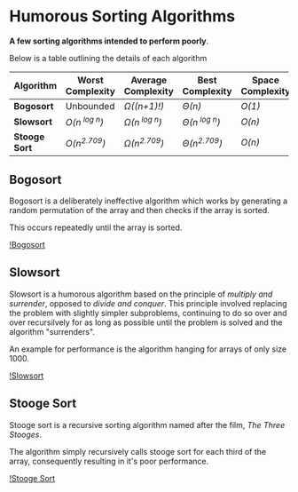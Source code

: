 # Humorous Sorting Algorithms
**A few sorting algorithms intended to perform poorly**.

Below is a table outlining the details of each algorithm

|  Algorithm | Worst Complexity  | Average Complexity | Best Complexity   | Space Complexity  | Stable  |
| ------------ | ------------ | ------------ | ------------ | ------------ | ------------ |
| **Bogosort**  | Unbounded  |  *Ω((n+1)!)* | *Θ(n)*  |  *O(1)* | No  |
| **Slowsort**  | *O(n<sup> log n</sup>)*  | *Ω(n<sup> log n</sup>)*  | *Θ(n<sup> log n</sup>)*  |  *O(n)* | No  |
| **Stooge Sort**  |  *O(n<sup>2.709</sup>)* |  *Ω(n<sup>2.709</sup>)* | *Θ(n<sup>2.709</sup>)*  | *O(n)*  | No |

## Bogosort
Bogosort is a deliberately ineffective algorithm which works by generating a random permutation of the array and then checks if the array is sorted.

This occurs repeatedly until the array is sorted.

[!Bogosort](https://c.tenor.com/Dmema-SD11UAAAAC/bogo-moment-bogo-sort.gif)

## Slowsort
Slowsort is a humorous algorithm based on the principle of *multiply and surrender*, opposed to *divide and conquer*.
This principle involved replacing the problem with slightly simpler subproblems, continuing to do so over and over recursilvely for as long as possible until the problem is solved and the algorithm "surrenders".

An example for performance is the algorithm hanging for arrays of only size 1000.

[!Slowsort](http://5b0988e595225.cdn.sohucs.com/images/20190619/9ef07b65b9ca4995991c33ee06974655.gif)

## Stooge Sort
Stooge sort is a recursive sorting algorithm named after the film, *The Three Stooges*.

The algorithm simply recursively calls stooge sort for each third of the array, consequently resulting in it's poor performance.

[!Stooge Sort](https://upload.wikimedia.org/wikipedia/commons/f/f8/Sorting_stoogesort_anim.gif)
